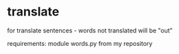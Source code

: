 # translate

for translate sentences - words not translated will be "out"

requirements: module words.py from my repository
